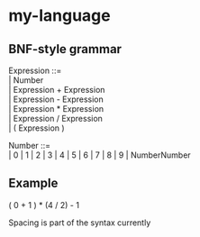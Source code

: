 # my-language

## BNF-style grammar

Expression ::= \
  | Number\
  | Expression  +   Expression\
  | Expression  -   Expression\
  | Expression  *   Expression\
  | Expression  /   Expression\
  | ( Expression )

Number ::= \
  | 0 | 1 | 2 | 3 | 4 | 5 | 6 | 7 | 8 | 9 | NumberNumber
  
  ## Example
  
  ( 0 + 1 ) * (4 / 2) - 1
  
  Spacing is part of the syntax currently
